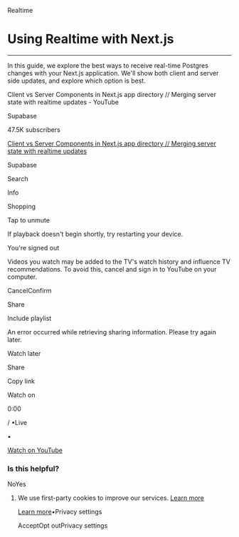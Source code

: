 Realtime

# Using Realtime with Next.js

* * *

In this guide, we explore the best ways to receive real-time Postgres changes with your Next.js application.
We'll show both client and server side updates, and explore which option is best.

Client vs Server Components in Next.js app directory // Merging server state with realtime updates - YouTube

Supabase

47.5K subscribers

[Client vs Server Components in Next.js app directory // Merging server state with realtime updates](https://www.youtube.com/watch?v=YR-xP6PPXXA)

Supabase

Search

Info

Shopping

Tap to unmute

If playback doesn't begin shortly, try restarting your device.

You're signed out

Videos you watch may be added to the TV's watch history and influence TV recommendations. To avoid this, cancel and sign in to YouTube on your computer.

CancelConfirm

Share

Include playlist

An error occurred while retrieving sharing information. Please try again later.

Watch later

Share

Copy link

Watch on

0:00

/ •Live

•

[Watch on YouTube](https://www.youtube.com/watch?v=YR-xP6PPXXA "Watch on YouTube")

### Is this helpful?

NoYes

1. We use first-party cookies to improve our services. [Learn more](https://supabase.com/privacy#8-cookies-and-similar-technologies-used-on-our-european-services)



   [Learn more](https://supabase.com/privacy#8-cookies-and-similar-technologies-used-on-our-european-services)•Privacy settings





   AcceptOpt outPrivacy settings